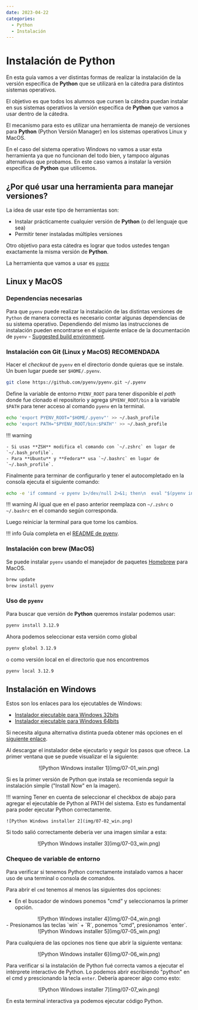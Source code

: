 ```yaml
---
date: 2023-04-22
categories:
  - Python
  - Instalación
---
```


# Instalación de Python

En esta guía vamos a ver distintas formas de realizar la instalación de
la versión específica de **Python** que se utilizará en la cátedra para distintos
sistemas operativos.

El objetivo es que todos los alumnos que cursen la cátedra puedan instalar
en sus sistemas operativos la versión específica de **Python** que vamos a usar
dentro de la cátedra.

<!-- more -->

El mecanismo para esto es utilizar una herramienta de manejo de versiones para
**Python** (Python Versión Manager) en los sistemas operativos Linux y MacOS.

En el caso del sistema operativo Windows no vamos a usar esta herramienta ya
que no funcionan del todo bien, y tampoco algunas alternativas que probamos. En
este caso vamos a instalar la versión específica de **Python** que utilicemos.

## ¿Por qué usar una herramienta para manejar versiones?

La idea de usar este tipo de herramientas son:

- Instalar prácticamente cualquier versión de **Python** (o del lenguaje que sea)
- Permitir tener instaladas múltiples versiones

Otro objetivo para esta cátedra es lograr que todos ustedes tengan exactamente
la misma versión de **Python**.

La herramienta que vamos a usar es [`pyenv`](https://github.com/pyenv/pyenv)

## Linux y MacOS

### Dependencias necesarias

Para que `pyenv` puede realizar la instalación de las distintas versiones de `Python`
de manera correcta es necesario contar algunas dependencias de su sistema operativo.
Dependiendo del mismo las instrucciones de instalación pueden encontrarse en el
siguiente enlace de la documentación de `pyenv` - [Suggested build environment](https://github.com/pyenv/pyenv/wiki#suggested-build-environment).

### Instalación con Git (Linux y MacOS) RECOMENDADA

Hacer el _checkout_ de `pyenv` en el directorio donde quieras que se instale.
Un buen lugar puede ser `$HOME/.pyenv`.

```bash
git clone https://github.com/pyenv/pyenv.git ~/.pyenv
```

Define la variable de entorno `PYENV_ROOT` para tener disponible el _path_ donde
fue clonado el repositorio y agrega `$PYENV_ROOT/bin` a la variable `$PATH` para
tener acceso al comando `pyenv` en la terminal.

```bash
echo 'export PYENV_ROOT="$HOME/.pyenv"' >> ~/.bash_profile
echo 'export PATH="$PYENV_ROOT/bin:$PATH"' >> ~/.bash_profile
```

!!! warning

    - Si usas **ZSH** modifica el comando con `~/.zshrc` en lugar de
    `~/.bash_profile`.
    - Para **Ubuntu** y **Fedora** usa `~/.bashrc` en lugar de
    `~/.bash_profile`.

Finalmente para terminar de configurarlo y tener el autocompletado en la consola
ejecuta el siguiente comando:

```bash
echo -e 'if command -v pyenv 1>/dev/null 2>&1; then\n  eval "$(pyenv init -)"\nfi' >> ~/.bash_profile
```

!!! warning
    Al igual que en el paso anterior reemplaza con `~/.zshrc` o `~/.bashrc` en
    el comando según corresponda.

Luego reiniciar la terminal para que tome los cambios.

!!! info
    Guía completa en el [README de pyenv](https://github.com/pyenv/pyenv).

### Instalación con brew (MacOS)

Se puede instalar `pyenv` usando el manejador de paquetes
[Homebrew](https://brew.sh/) para MacOS.

```bash
brew update
brew install pyenv
```

### Uso de `pyenv`

Para buscar que versión de **Python** queremos instalar podemos usar:

```bash
pyenv install 3.12.9
```

Ahora podemos seleccionar esta versión como global

```bash
pyenv global 3.12.9
```

o como versión local en el directorio que nos encontremos

```bash
pyenv local 3.12.9
```

## Instalación en Windows

Estos son los enlaces para los ejecutables de Windows:

- [Instalador ejecutable para Windows 32bits](https://www.python.org/ftp/python/3.12.9/python-3.12.9.exe)
- [Instalador ejecutable para Windows 64bits](https://www.python.org/ftp/python/3.12.9/python-3.12.9-amd64.exe)

Si necesita alguna alternativa distinta pueda obtener más opciones en el
[siguiente enlace](https://www.python.org/downloads/release/python-3129/).

Al descargar el instalador debe ejecutarlo y seguir los pasos que ofrece.
La primer ventana que se puede visualizar el la siguiente:

<center>
![Python Windows installer 1](img/07-01_win.png)
</center>

Si es la primer versión de Python que instala se recomienda seguir la instalación simple ("Install Now" en la imagen).

!!! warning
    Tener en cuenta de seleccionar el checkbox de abajo para agregar el ejecutable de
    Python al PATH del sistema. Esto es fundamental para poder ejecutar Python correctamente.

    ![Python Windows installer 2](img/07-02_win.png)

Si todo salió correctamente debería ver una imagen similar a esta:

<center>
![Python Windows installer 3](img/07-03_win.png)
</center>

### Chequeo de variable de entorno

Para verificar si tenemos Python correctamente instalado vamos a hacer uso de una terminal o consola de comandos.

Para abrir el `cmd` tenemos al menos las siguientes dos opciones:

- En el buscador de windows ponemos "cmd" y seleccionamos la primer opción.
<center>
![Python Windows installer 4](img/07-04_win.png)

</center>
- Presionamos las teclas `win` + `R`, ponemos "cmd", presionamos `enter`.
<center>
![Python Windows installer 5](img/07-05_win.png)
</center>

Para cualquiera de las opciones nos tiene que abrir la siguiente ventana:

<center>
![Python Windows installer 6](img/07-06_win.png)
</center>

Para verificar si la instalación de Python fué correcta vamos a ejecutar el intérprete interactivo de Python.
Lo podemos abrir escribiendo "python" en el cmd y prescionando la tecla `enter`.
Debería aparecer algo como esto:

<center>
![Python Windows installer 7](img/07-07_win.png)
</center>

En esta terminal interactiva ya podemos ejecutar código Python.
